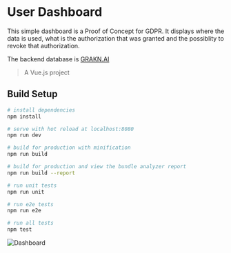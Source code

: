 # User Dashboard 
This simple dashboard is a Proof of Concept for GDPR. It displays where the data is used, what is the authorization that was granted and the possiblity to revoke that authorization.

The backend database is [GRAKN.AI](https://grakn.ai/)


> A Vue.js project

## Build Setup

``` bash
# install dependencies
npm install

# serve with hot reload at localhost:8080
npm run dev

# build for production with minification
npm run build

# build for production and view the bundle analyzer report
npm run build --report

# run unit tests
npm run unit

# run e2e tests
npm run e2e

# run all tests
npm test
```

![Dashboard](https://user-images.githubusercontent.com/917006/33239883-18208124-d2ac-11e7-9598-8e597fd89b32.png)


